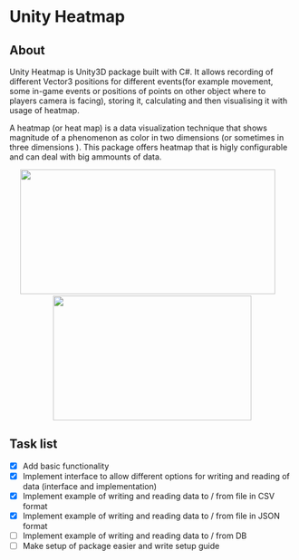 # Unity Heatmap


## About 
Unity Heatmap is Unity3D package built with C#. It allows recording of different Vector3 positions for different events(for example movement, some in-game events or positions of points on other object where to players camera is facing), storing it, calculating and then visualising it with usage of heatmap.

A heatmap (or heat map) is a data visualization technique that shows magnitude of a phenomenon as color in two dimensions (or sometimes in three dimensions ).
This package offers heatmap that is higly configurable and can deal with big ammounts of data.
<p align="center">
    <img src="https://github.com/kDanik/heatmap-unity/blob/main/Dist/Assets/heatmap-screenshot2.png" width=450 height=220/>
  &nbsp; &nbsp;
    <img src="https://github.com/kDanik/heatmap-unity/blob/main/Dist/Assets/heatmap-screenshot1.png" width=350 height=220/>
</p>

   
##  Task list

- [x] Add basic functionality
- [x] Implement interface to allow different options for writing and reading of data (interface and implementation)
- [x] Implement example of writing and reading data to / from file in CSV format
- [x] Implement example of writing and reading data to / from file in JSON format
- [ ] Implement example of writing and reading data to / from DB
- [ ] Make setup of package easier and write setup guide
